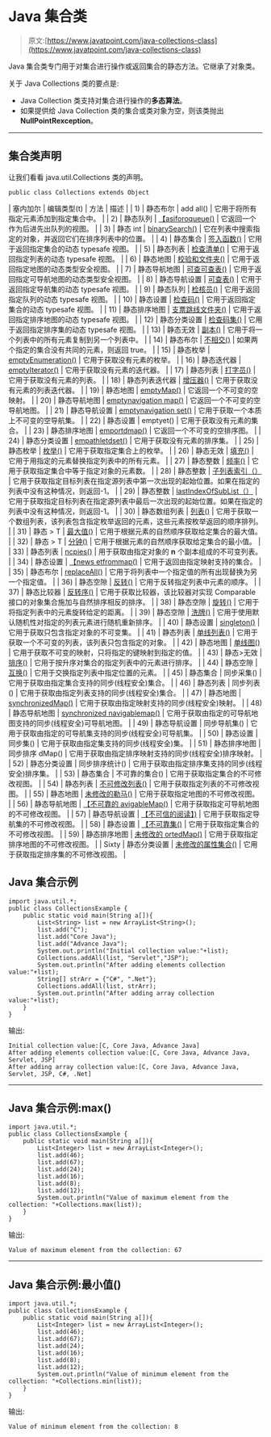 # Java 集合类

> 原文:[https://www.javatpoint.com/java-collections-class](https://www.javatpoint.com/java-collections-class)

Java 集合类专门用于对集合进行操作或返回集合的静态方法。它继承了对象类。

关于 Java Collections 类的要点是:

*   Java Collection 类支持对集合进行操作的**多态算法**。
*   如果提供给 Java Collection 类的集合或类对象为空，则该类抛出**NullPointRexception**。

* * *

## 集合类声明

让我们看看 java.util.Collections 类的声明。

```
public class Collections extends Object

```

| 塞内加尔 | 编辑类型(t) | 方法 | 描述 |
| 1) | 静态<t>布尔</t> | add all() | 它用于将所有指定元素添加到指定集合中。 |
| 2) | 静态<t>队列</t> | [【asiforoqueue()](java-collections-aslifoqueue-method) | 它返回一个作为后进先出队列的视图。 |
| 3) | 静态 <t>int</t> | [binarySearch()](java-collections-binarysearch-method) | 它在列表中搜索指定的对象，并返回它们在排序列表中的位置。 |
| 4) | 静态<e>集合</e> | [签入函数()](java-collections-checkedcollection-method) | 它用于返回指定集合的动态 typesafe 视图。 |
| 5) | 静态<e>列表</e> | [检查清单()](java-collections-checkedlist-method) | 它用于返回指定列表的动态 typesafe 视图。 |
| 6) | 静态<k>地图</k> | [校验和文件夹()](java-collections-checkedmap-method) | 它用于返回指定地图的动态类型安全视图。 |
| 7) | 静态<k>导航地图</k> | [可查可查表()](java-collections-checkednavigablemap-method) | 它用于返回指定可导航地图的动态类型安全视图。 |
| 8) | 静态<e>导航设置</e> | [可查表()](java-collections-checkednavigableset-method) | 它用于返回指定导航集的动态 typesafe 视图。 |
| 9) | 静态<e>队列</e> | [检核员()](java-collections-checkedqueue-method) | 它用于返回指定队列的动态 typesafe 视图。 |
| 10) | 静态<e>设置</e> | [检查码()](java-collections-checkedset-method) | 它用于返回指定集合的动态 typesafe 视图。 |
| 11) | 静态<k>排序地图</k> | [支票跳线文件夹()](java-collections-checkedsortedmap-method) | 它用于返回指定排序地图的动态 typesafe 视图。 |
| 12) | 静态<e>分类设置</e> | [检查码集()](java-collections-checkedsortedset-method) | 它用于返回指定排序集的动态 typesafe 视图。 |
| 13) | 静态<t>无效</t> | [副本()](java-collections-copy-method) | 它用于将一个列表中的所有元素复制到另一个列表中。 |
| 14) | 静态布尔 | [不相交()](java-collections-disjoint-method) | 如果两个指定的集合没有共同的元素，则返回 true。 |
| 15) | 静态<t>枚举</t> | [emptyEnumeration()](java-collections-emptyenumeration-method) | 它用于获取没有元素的枚举。 |
| 16) | 静态<t>迭代器</t> | [emptyIterator()](java-collections-emptyiterator-method) | 它用于获取没有元素的迭代器。 |
| 17) | 静态<t>列表</t> | [打字员()](java-collections-emptylist-method) | 它用于获取没有元素的列表。 |
| 18) | 静态<t>列表迭代器</t> | [增压器()](java-collections-emptylistiterator-method) | 它用于获取没有元素的列表迭代器。 |
| 19) | 静态<k>地图</k> | [emptyMap()](java-collections-emptymap-method) | 它返回一个不可变的空映射。 |
| 20) | 静态<k>导航地图</k> | [emptynavigation map()](java-collections-emptynavigablemap-method) | 它返回一个不可变的空导航地图。 |
| 21) | 静态<e>导航设置</e> | [emptynavigation set()](java-collections-emptynavigableset-method) | 它用于获取一个本质上不可变的空导航集。 |
| 22) | 静态<t>设置</t> | emptyet() | 它用于获取没有元素的集合。 |
| 23) | 静态<k>排序地图</k> | [emportdmap()](java-collections-emptysortedmap-method) | 它返回一个不可变的空排序图。 |
| 24) | 静态<e>分类设置</e> | [empathletdset()](java-collections-emptysortedset-method) | 它用于获取没有元素的排序集。 |
| 25) | 静态<t>枚举</t> | [枚举()](java-collections-enumeration-method) | 它用于获取指定集合上的枚举。 |
| 26) | 静态<t>无效</t> | [填充()](java-collections-fill-method) | 它用于用指定的元素替换指定列表中的所有元素。 |
| 27) | 静态整数 | [频率()](java-collections-frequency-method) | 它用于获取指定集合中等于指定对象的元素数。 |
| 28) | 静态整数 | [子列表索引（）](java-collections-indexofsublist-method) | 它用于获取指定目标列表在指定源列表中第一次出现的起始位置。如果在指定的列表中没有这种情况，则返回-1。 |
| 29) | 静态整数 | [lastIndexOfSubList（）](java-collections-lastindexofsublist-method) | 它用于获取指定目标列表在指定源列表中最后一次出现的起始位置。如果在指定的列表中没有这种情况，则返回-1。 |
| 30) | 静态<t>数组列表</t> | [列表()](java-collections-list-method) | 它用于获取一个数组列表，该列表包含指定枚举返回的元素，这些元素按枚举返回的顺序排列。 |
| 31) | 静态 <t extends="" object="" comparable="" super="" t="">> T</t> | [最大值()](java-collections-max-method) | 它用于根据元素的自然顺序获取给定集合的最大值。 |
| 32) | 静态 <t extends="" object="" comparable="" super="" t="">> T</t> | [分钟()](java-collections-min-method) | 它用于根据元素的自然顺序获取给定集合的最小值。 |
| 33) | 静态<t>列表</t> | [ncpies()](java-collections-ncopies-method) | 用于获取由指定对象的 **n** 个副本组成的不可变列表。 |
| 34) | 静态<e>设置</e> | [【news etfrommap()](java-collections-newsetfrommap-method) | 它用于返回由指定映射支持的集合。 |
| 35) | 静态<t>布尔</t> | [replaceAll()](java-collections-replaceall-method) | 它用于将列表中一个指定值的所有出现替换为另一个指定值。 |
| 36) | 静态空隙 | [反转()](java-collections-reverse-method) | 它用于反转指定列表中元素的顺序。 |
| 37) | 静态<t>比较器</t> | [反转序()](java-collections-reverseorder-method) | 它用于获取比较器，该比较器对实现 Comparable 接口的对象集合施加与自然排序相反的排序。 |
| 38) | 静态空隙 | [旋转()](java-collections-rotate-method) | 它用于将指定列表中的元素旋转给定的距离。 |
| 39) | 静态空隙 | [洗牌()](java-collections-shuffle-method) | 它用于使用默认随机性对指定的列表元素进行随机重新排序。 |
| 40) | 静态<t>设置</t> | [singleton()](java-collections-singleton-method) | 它用于获取只包含指定对象的不可变集。 |
| 41) | 静态<t>列表</t> | [单线列表()](java-collections-singletonlist-method) | 它用于获取一个不可变的列表，该列表只包含指定的对象。 |
| 42) | 静态<k>地图</k> | [单线图()](java-collections-singletonmap-method) | 它用于获取不可变的映射，只将指定的键映射到指定的值。 |
| 43) | 静态<t extends="" comparable="" super="" t="">>无效</t> | [排序()](java-collections-sort-method) | 它用于按升序对集合的指定列表中的元素进行排序。 |
| 44) | 静态空隙 | [互换()](java-collections-swap-method) | 它用于交换指定列表中指定位置的元素。 |
| 45) | 静态<t>集合</t> | 同步采集() | 它用于获取由指定集合支持的同步(线程安全)集合。 |
| 46) | 静态<t>列表</t> | 同步列表() | 它用于获取由指定列表支持的同步(线程安全)集合。 |
| 47) | 静态<k>地图</k> | [synchronizedMap()](java-collections-synchronizedmap-method) | 它用于获取由指定映射支持的同步(线程安全)映射。 |
| 48) | 静态<k>导航地图</k> | [synchronized navigablemap()](java-collections-synchronizednavigablemap-method) | 它用于获取由指定的可导航地图支持的同步(线程安全)可导航地图。 |
| 49) | 静态<t>导航设置</t> | 同步导航集() | 它用于获取由指定的可导航集支持的同步(线程安全)可导航集。 |
| 50) | 静态<t>设置</t> | 同步集() | 它用于获取由指定集支持的同步(线程安全)集。 |
| 51) | 静态<k>排序地图</k> | 同步排序 dMap() | 它用于获取由指定排序映射支持的同步(线程安全)排序映射。 |
| 52) | 静态<t>分类设置</t> | 同步排序统计() | 它用于获取由指定排序集支持的同步(线程安全)排序集。 |
| 53) | 静态<t>集合</t> | 不可靠的集合() | 它用于获取指定集合的不可修改视图。 |
| 54) | 静态<t>列表</t> | [不可修改列表()](java-collections-unmodifiablelist-method) | 它用于获取指定列表的不可修改视图。 |
| 55) | 静态<k>地图</k> | [未修改的勒马()](java-collections-unmodifiablemap-method) | 它用于获取指定地图的不可修改视图。 |
| 56) | 静态<k>导航地图</k> | [【不可靠的 avigableMap()](java-collections-unmodifiablenavigablemap-method) | 它用于获取指定可导航地图的不可修改视图。 |
| 57) | 静态<t>导航设置</t> | [【不可信的阅读】)](java-collections-unmodifiablenavigableset-method) | 它用于获取指定导航集的不可修改视图。 |
| 58) | 静态<t>设置</t> | [【不可靠集()](java-collections-unmodifiableset-method) | 它用于获取指定集合的不可修改视图。 |
| 59) | 静态<k>排序地图</k> | [未修改的 ortedMap()](java-collections-unmodifiablesortedmap-method) | 它用于获取指定排序地图的不可修改视图。 |
| Sixty | 静态<t>分类设置</t> | [未修改的属性集合()](java-collections-unmodifiablesortedset-method) | 它用于获取指定排序集的不可修改视图。 |

## Java 集合示例

```
import java.util.*;
public class CollectionsExample {
    public static void main(String a[]){    
        List<String> list = new ArrayList<String>();
        list.add("C");
        list.add("Core Java");
        list.add("Advance Java");
        System.out.println("Initial collection value:"+list);
        Collections.addAll(list, "Servlet","JSP");
        System.out.println("After adding elements collection value:"+list);
        String[] strArr = {"C#", ".Net"};
        Collections.addAll(list, strArr);
        System.out.println("After adding array collection value:"+list);
    }
}

```

输出:

```
Initial collection value:[C, Core Java, Advance Java]
After adding elements collection value:[C, Core Java, Advance Java, Servlet, JSP]
After adding array collection value:[C, Core Java, Advance Java, Servlet, JSP, C#, .Net]

```

* * *

## Java 集合示例:max()

```
import java.util.*;
public class CollectionsExample {
    public static void main(String a[]){       
        List<Integer> list = new ArrayList<Integer>();
        list.add(46);
        list.add(67);
        list.add(24);
        list.add(16);
        list.add(8);
        list.add(12);
        System.out.println("Value of maximum element from the collection: "+Collections.max(list));
    }
}

```

输出:

```
Value of maximum element from the collection: 67

```

* * *

## Java 集合示例:最小值()

```
import java.util.*;
public class CollectionsExample {
    public static void main(String a[]){       
        List<Integer> list = new ArrayList<Integer>();
        list.add(46);
        list.add(67);
        list.add(24);
        list.add(16);
        list.add(8);
        list.add(12);
        System.out.println("Value of minimum element from the collection: "+Collections.min(list));
    }
}

```

输出:

```
Value of minimum element from the collection: 8                                      

```